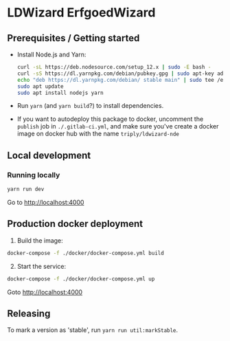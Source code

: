 # LDWizard ErfgoedWizard

## Prerequisites / Getting started

- Install Node.js and Yarn:

  ```sh
  curl -sL https://deb.nodesource.com/setup_12.x | sudo -E bash -
  curl -sS https://dl.yarnpkg.com/debian/pubkey.gpg | sudo apt-key add -
  echo "deb https://dl.yarnpkg.com/debian/ stable main" | sudo tee /etc/apt/sources.list.d/yarn.list
  sudo apt update
  sudo apt install nodejs yarn
  ```

- Run `yarn` (and `yarn build`?) to install dependencies.

- If you want to autodeploy this package to docker, uncomment the
  `publish` job in `./.gitlab-ci.yml`, and make sure you've create a
  docker image on docker hub with the name `triply/ldwizard-nde`

## Local development

### Running locally

```sh
yarn run dev
```

Go to <http://localhost:4000>

## Production docker deployment

1. Build the image:

```bash
docker-compose -f ./docker/docker-compose.yml build
```

2. Start the service:

```bash
docker-compose -f ./docker/docker-compose.yml up
```

Goto <http://localhost:4000>

## Releasing

To mark a version as 'stable', run `yarn run util:markStable`.
